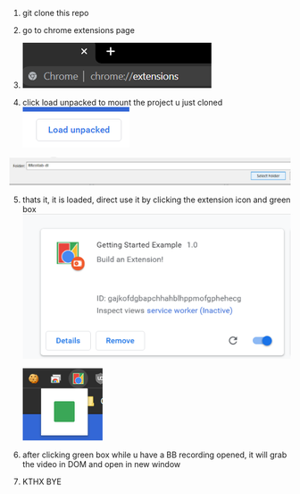 1. git clone this repo
2. go to chrome extensions page
3. ![](images\image-20210821180517659.png?raw=true)

4. click load unpacked to mount the project u just cloned
   ![](images\image-20210821180620573.png)

![](images\image-20210821180727515.png)

5. thats it, it is loaded, direct use it by clicking the extension icon and green box
   ![](images\image-20210821180831381.png)

   ![](images\image-20210821180908504.png)

6. after clicking green box while u have a BB recording opened, it will grab the video in DOM and open in new window
7. KTHX BYE
